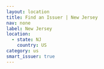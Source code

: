 ```yaml
---
layout: location
title: Find an Issuer | New Jersey
nav: none
label: New Jersey
location:
  - state: NJ
    country: US
category: us
smart_issuer: true
---
```

